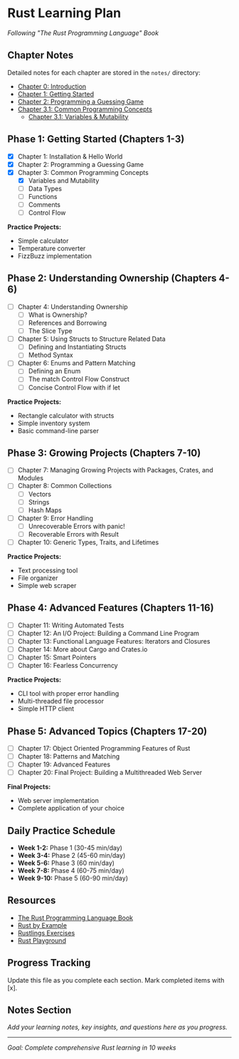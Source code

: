 # Rust Learning Plan
*Following "The Rust Programming Language" Book*

## Chapter Notes
Detailed notes for each chapter are stored in the `notes/` directory:

- [Chapter 0: Introduction](notes/chapter-00.md)
- [Chapter 1: Getting Started](notes/chapter-01.md)
- [Chapter 2: Programming a Guessing Game](notes/chapter-02.md)
- [Chapter 3.1: Common Programming Concepts]()
  - [Chapter 3.1: Variables & Mutability](notes/chapter-03-01.md)

## Phase 1: Getting Started (Chapters 1-3)
- [x] Chapter 1: Installation & Hello World
- [x] Chapter 2: Programming a Guessing Game
- [x] Chapter 3: Common Programming Concepts
  - [x] Variables and Mutability
  - [ ] Data Types
  - [ ] Functions
  - [ ] Comments
  - [ ] Control Flow

**Practice Projects:**
- Simple calculator
- Temperature converter
- FizzBuzz implementation

## Phase 2: Understanding Ownership (Chapters 4-6)
- [ ] Chapter 4: Understanding Ownership
  - [ ] What is Ownership?
  - [ ] References and Borrowing
  - [ ] The Slice Type
- [ ] Chapter 5: Using Structs to Structure Related Data
  - [ ] Defining and Instantiating Structs
  - [ ] Method Syntax
- [ ] Chapter 6: Enums and Pattern Matching
  - [ ] Defining an Enum
  - [ ] The match Control Flow Construct
  - [ ] Concise Control Flow with if let

**Practice Projects:**
- Rectangle calculator with structs
- Simple inventory system
- Basic command-line parser

## Phase 3: Growing Projects (Chapters 7-10)
- [ ] Chapter 7: Managing Growing Projects with Packages, Crates, and Modules
- [ ] Chapter 8: Common Collections
  - [ ] Vectors
  - [ ] Strings
  - [ ] Hash Maps
- [ ] Chapter 9: Error Handling
  - [ ] Unrecoverable Errors with panic!
  - [ ] Recoverable Errors with Result
- [ ] Chapter 10: Generic Types, Traits, and Lifetimes

**Practice Projects:**
- Text processing tool
- File organizer
- Simple web scraper

## Phase 4: Advanced Features (Chapters 11-16)
- [ ] Chapter 11: Writing Automated Tests
- [ ] Chapter 12: An I/O Project: Building a Command Line Program
- [ ] Chapter 13: Functional Language Features: Iterators and Closures
- [ ] Chapter 14: More about Cargo and Crates.io
- [ ] Chapter 15: Smart Pointers
- [ ] Chapter 16: Fearless Concurrency

**Practice Projects:**
- CLI tool with proper error handling
- Multi-threaded file processor
- Simple HTTP client

## Phase 5: Advanced Topics (Chapters 17-20)
- [ ] Chapter 17: Object Oriented Programming Features of Rust
- [ ] Chapter 18: Patterns and Matching
- [ ] Chapter 19: Advanced Features
- [ ] Chapter 20: Final Project: Building a Multithreaded Web Server

**Final Projects:**
- Web server implementation
- Complete application of your choice

## Daily Practice Schedule
- **Week 1-2:** Phase 1 (30-45 min/day)
- **Week 3-4:** Phase 2 (45-60 min/day)
- **Week 5-6:** Phase 3 (60 min/day)
- **Week 7-8:** Phase 4 (60-75 min/day)
- **Week 9-10:** Phase 5 (60-90 min/day)

## Resources
- [The Rust Programming Language Book](https://doc.rust-lang.org/book/)
- [Rust by Example](https://doc.rust-lang.org/rust-by-example/)
- [Rustlings Exercises](https://github.com/rust-lang/rustlings)
- [Rust Playground](https://play.rust-lang.org/)

## Progress Tracking
Update this file as you complete each section. Mark completed items with [x].

## Notes Section
*Add your learning notes, key insights, and questions here as you progress.*

---
*Goal: Complete comprehensive Rust learning in 10 weeks*